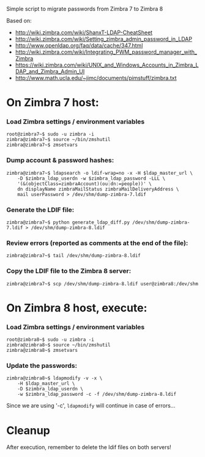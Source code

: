 Simple script to migrate passwords from Zimbra 7 to Zimbra 8


Based on:
- http://wiki.zimbra.com/wiki/ShanxT-LDAP-CheatSheet
- http://wiki.zimbra.com/wiki/Setting_zimbra_admin_password_in_LDAP
- http://www.openldap.org/faq/data/cache/347.html
- http://wiki.zimbra.com/wiki/Integrating_PWM_password_manager_with_Zimbra
- https://wiki.zimbra.com/wiki/UNIX_and_Windows_Accounts_in_Zimbra_LDAP_and_Zimbra_Admin_UI
- http://www.math.ucla.edu/~jimc/documents/pimstuff/zimbra.txt


# On Zimbra 7 host:

### Load Zimbra settings / environment variables

    root@zimbra7~$ sudo -u zimbra -i
    zimbra@zimbra7~$ source ~/bin/zmshutil
    zimbra@zimbra7~$ zmsetvars

### Dump account & password hashes:

    zimbra@zimbra7~$ ldapsearch -o ldif-wrap=no -x -H $ldap_master_url \
        -D $zimbra_ldap_userdn -w $zimbra_ldap_password -LLL \
        '(&(objectClass=zimbraAccount)(ou:dn:=people))' \
        dn displayName zimbraMailStatus zimbraMailDeliveryAddress \
        mail userPassword > /dev/shm/dump-zimbra-7.ldif

### Generate the LDIF file:

    zimbra@zimbra7~$ python generate_ldap_diff.py /dev/shm/dump-zimbra-7.ldif > /dev/shm/dump-zimbra-8.ldif 

### Review errors (reported as comments at the end of the file):

    zimbra@zimbra7~$ tail /dev/shm/dump-zimbra-8.ldif

### Copy the LDIF file to the Zimbra 8 server:

    zimbra@zimbra7~$ scp /dev/shm/dump-zimbra-8.ldif user@zimbra8:/dev/shm

# On Zimbra 8 host, execute:

### Load Zimbra settings / environment variables

    root@zimbra8~$ sudo -u zimbra -i
    zimbra@zimbra8~$ source ~/bin/zmshutil
    zimbra@zimbra8~$ zmsetvars

### Update the passwords:

    zimbra@zimbra8~$ ldapmodify -v -x \
        -H $ldap_master_url \
        -D $zimbra_ldap_userdn \
        -w $zimbra_ldap_password -c -f /dev/shm/dump-zimbra-8.ldif

Since we are using '-c', `ldapmodify` will continue in case of errors...

# Cleanup

After execution, remember to delete the ldif files on both servers!
